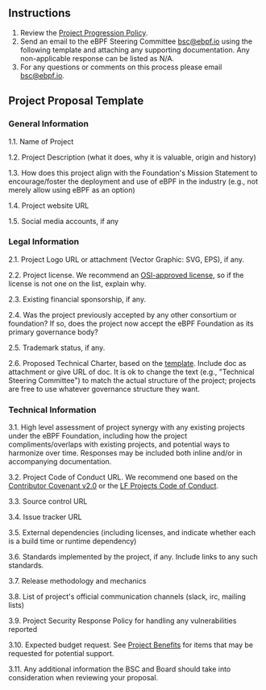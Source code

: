 ## Instructions
1.  Review the [Project Progression Policy](project-progression-policy.md).
2.  Send an email to the eBPF Steering Committee <bsc@ebpf.io> using the following template and attaching any supporting documentation. Any non-applicable response can be listed as N/A.
3.  For any questions or comments on this process please email bsc@ebpf.io.

## Project Proposal Template

### General Information
1.1. Name of Project

1.2. Project Description (what it does, why it is valuable, origin and history)

1.3. How does this project align with the Foundation's Mission Statement to encourage/foster the deployment and use of eBPF in the industry (e.g., not merely allow using eBPF as an option)

1.4. Project website URL

1.5. Social media accounts, if any

### Legal Information
2.1. Project Logo URL or attachment (Vector Graphic: SVG, EPS), if any.

2.2. Project license.  We recommend an [OSI-approved license](https://opensource.org/licenses), so if the license is not one on the list, explain why.

2.3. Existing financial sponsorship, if any.

2.4. Was the project previously accepted by any other consortium or foundation?
     If so, does the project now accept the eBPF Foundation as its primary governance
     body?

2.5. Trademark status, if any.

2.6. Proposed Technical Charter, based on the [template](Technical%20Charter%20%28custom+data%29%20--%20LF%20Projects,%20LLC%204-10-2019%20FINAL.docx).
Include doc as attachment or give URL of doc.  It is ok to change the
text (e.g., "Technical Steering Committee") to match the actual structure of
the project; projects are free to use whatever governance structure they want.

### Technical Information
3.1. High level assessment of project synergy with any existing projects under the eBPF Foundation, including how the project compliments/overlaps with existing projects, and potential ways to harmonize over time. Responses may be included both inline and/or in accompanying documentation.

3.2. Project Code of Conduct URL.  We recommend one based on the [Contributor Covenant v2.0](https://www.contributor-covenant.org/version/2/0/code_of_conduct/) or the [LF Projects Code of Conduct](https://lfprojects.org/policies/code-of-conduct/).

3.3. Source control URL

3.4. Issue tracker URL

3.5. External dependencies (including licenses, and indicate whether each is a build time or runtime dependency)

3.6. Standards implemented by the project, if any. Include links to any such standards.

3.7. Release methodology and mechanics

3.8. List of project's official communication channels (slack, irc, mailing lists)

3.9. Project Security Response Policy for handling any vulnerabilities reported

3.10. Expected budget request.  See [Project Benefits](project-progression-policy.md#benefits-of-being-a-recognized-foundation-project) for items that may be requested for potential support.

3.11. Any additional information the BSC and Board should take into consideration when reviewing your proposal.
